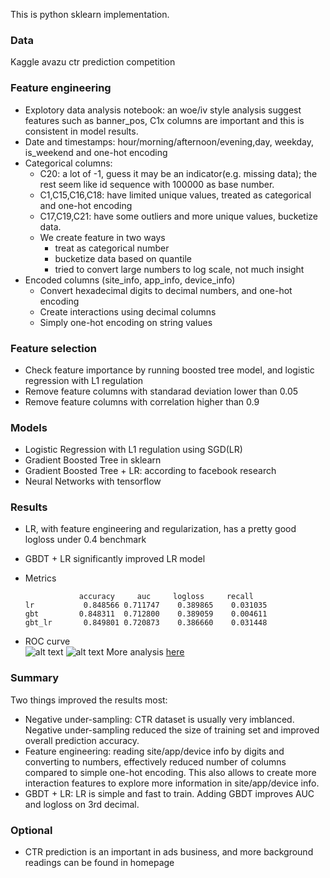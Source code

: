 This is python sklearn implementation.

### Data
Kaggle avazu ctr prediction competition 

### Feature engineering
* Explotory data analysis notebook: an woe/iv style analysis suggest features such as banner_pos, C1x columns are important and this is consistent in model results.
* Date and timestamps: hour/morning/afternoon/evening,day, weekday, is_weekend and one-hot encoding
* Categorical columns: 
    * C20: a lot of -1, guess it may be an indicator(e.g. missing data); the rest seem like id sequence with 100000 as base number.
    * C1,C15,C16,C18: have limited unique values, treated as categorical and one-hot encoding
    * C17,C19,C21: have some outliers and more unique values, bucketize data.
    * We create feature in two ways
        * treat as categorical number  
        * bucketize data based on quantile
        * tried to convert large numbers to log scale, not much insight
* Encoded columns (site_info, app_info, device_info)
    * Convert hexadecimal digits to decimal numbers, and one-hot encoding
    * Create interactions using decimal columns
    * Simply one-hot encoding on string values
    
### Feature selection
* Check feature importance by running boosted tree model, and logistic regression with L1 regulation
* Remove feature columns with standarad deviation lower than 0.05
* Remove feature columns with correlation higher than 0.9
  
### Models
* Logistic Regression with L1 regulation using SGD(LR)
* Gradient Boosted Tree in sklearn
* Gradient Boosted Tree + LR: according to facebook research
* Neural Networks with tensorflow

###  Results
* LR, with feature engineering and regularization, has a pretty good logloss under 0.4 benchmark
* GBDT + LR significantly improved LR model
* Metrics

                  accuracy	   auc	   logloss	   recall
      lr	       0.848566	0.711747	0.389865	0.031035
      gbt	      0.848311	0.712800	0.389059	0.004611
      gbt_lr	   0.849801	0.720873	0.386660	0.031448

* ROC curve <br>
![alt text](https://github.com/ozhong/Data_Science_In_60Days/blob/master/project_classification_kaggle_CTRPrediction/codes_sklearn/Results_analysis/output_19_9.png "ROC curve")
![alt text](https://github.com/ozhong/Data_Science_In_60Days/blob/master/project_classification_kaggle_CTRPrediction/codes_sklearn/Results_analysis/output_19_20.png "ROC curve zoom in")
More analysis [here](https://github.com/ozhong/Data_Science_In_60Days/blob/master/project_classification_kaggle_CTRPrediction/codes_sklearn/Results_analysis/Results_analysis.md)


### Summary
Two things improved the results most:
* Negative under-sampling: CTR dataset is usually very imblanced. Negative under-sampling reduced the size of training set and improved overall prediction accuracy. 
* Feature engineering: reading site/app/device info by digits and converting to numbers, effectively reduced number of columns compared to simple one-hot encoding. This also allows to create more interaction features to explore more information in site/app/device info.  
* GBDT + LR: LR is simple and fast to train. Adding GBDT improves AUC and logloss on 3rd decimal.

### Optional
* CTR prediction is an important in ads business, and more background readings can be found in homepage

